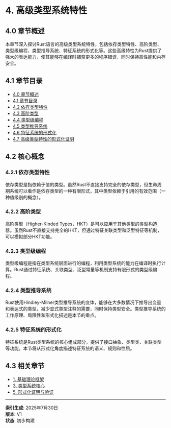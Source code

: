 # 4. 高级类型系统特性

## 4.0 章节概述

本章节深入探讨Rust语言的高级类型系统特性，包括依存类型特性、高阶类型、类型级编程、类型推导系统、特征系统的形式化等。这些高级特性为Rust提供了强大的表达能力，使其能够在编译时捕获更多的程序错误，同时保持高性能和内存安全。

## 4.1 章节目录

- [4.0 章节概述](#40-章节概述)
- [4.1 章节目录](#41-章节目录)
- [4.2 依存类型特性](01_dependent_types.md)
- [4.3 高阶类型](02_higher_kinded_types.md)
- [4.4 类型级编程](03_type_level_programming.md)
- [4.5 类型推导系统](04_type_inference.md)
- [4.6 特征系统的形式化](05_trait_system.md)
- [4.7 高级类型特性的形式化证明](06_advanced_type_proofs.md)

## 4.2 核心概念

### 4.2.1 依存类型特性

依存类型是指依赖于值的类型。虽然Rust不直接支持完全的依存类型，但生命周期系统可以看作是依存类型的一种有限形式，其中类型依赖于引用的有效范围（一种值级别的概念）。

### 4.2.2 高阶类型

高阶类型（Higher-Kinded Types，HKT）是可以应用于其他类型的类型构造器。虽然Rust不直接支持完全的HKT，但通过特征关联类型和泛型特征等机制，可以模拟部分HKT功能。

### 4.2.3 类型级编程

类型级编程是指在类型系统层面进行的编程，利用类型系统的能力在编译时执行计算。Rust通过特征系统、关联类型、泛型常量等机制支持有限形式的类型级编程。

### 4.2.4 类型推导系统

Rust使用Hindley-Milner类型推导系统的变体，能够在大多数情况下推导出变量和表达式的类型，减少显式类型注释的需要，同时保持类型安全。类型推导系统的工作原理、局限性和形式化描述是本节的重点。

### 4.2.5 特征系统的形式化

特征系统是Rust类型系统的核心组成部分，提供了接口抽象、类型类、关联类型等功能。本节将从形式化角度描述特征系统的语义、规则和性质。

## 4.3 相关章节

- [1. 基础理论框架](../01_theory_foundations/00_index.md)
- [3. 类型系统核心](../03_type_system_core/00_index.md)
- [5. 形式化证明与验证](../05_formal_verification/00_index.md)

---

**索引生成**: 2025年7月30日  
**版本**: V1  
**状态**: 初步构建 
